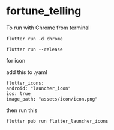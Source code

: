 # fortune_telling

To run with Chrome from terminal 
        
    flutter run -d chrome

    flutter run --release 

for icon

add this to .yaml

    flutter_icons:
    android: "launcher_icon"
    ios: true
    image_path: "assets/icon/icon.png"

then run this 

    flutter pub run flutter_launcher_icons 